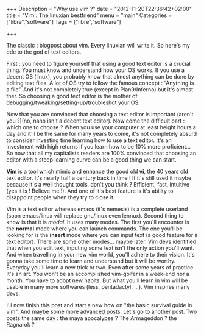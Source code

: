 +++
Description = "Why use vim ?"
date = "2012-11-20T22:36:42+02:00"
title = "Vim : The linuxian bestfriend"
menu = "main"
Categories = ["libre","software"]
Tags = ["libre","software"]

+++

The classic : blogpost about vim. Every linuxian will write it. So here's my ode to the god of text editors.

First : you need to figure yourself that using a good text editor is a crucial thing. You must know and understand how your OS works. If you use a decent OS (linux), you probably know that almost anything can be done by editing text files. A lot of OS try to follow the famous concept : “Anything is a file”. And it's not completely true (except in Plan9/Inferno) but it's almost ther. So choosing a good text editor is the mother of debugging/tweaking/setting-up/troubleshot your OS.

Now that you are convinced that choosing a text editor is important (aren't you ?)(no, nano isn't a decent text editor). Now come the difficult part : which one to choose ? When you use your computer at least height hours a day and it'll be the same for many years to come, it's not completely absurd to consider investing time learning how to use a text editor. It's an investment with high returns if you learn how to be 10% more proficient… So now that all my capitalists readers are 100% convinced that choosing an editor with a steep learning curve can be a good thing we can start.

**Vim** is a tool which mimic and enhance the good old **vi**, the 40 years old text editor. It's nearly half a century back in time ! If it's still used it maybe because it's a well thought tools, don't you think ? Efficient, fast, intuitive (yes it is ! Believe me !). And one of it's best feature is it's ability to disappoint people when they try to close it.

Vim is a text editor whereas emacs (it's nemesis) is a complete userland (soon emacs/linux will replace gnu/linux even lennux). Second thing to know is that it is *modal*. It uses many modes. The first you'll encounter is the **normal** mode where you can launch commands. The one you'll be looking for is the **insert** mode where you can input text (a good feature for a text editor). There are some other modes… maybe later. Vim devs identified that when you edit text, inputing some text isn't the only action you'll want. And when travelling in your new vim world, you'll adhere to their vision. It's gonna take some time to learn and understand but it will be worthy. Everyday you'll learn a new trick or two. Even after some years of practice. It's an art. You won't be an accomplished vim-golfer in a week-end nor a month. You have to adopt new habits. But what you'll learn in vim will be usable in many more softwares (less, pentadactyl, …). Vim inspires many devs.

I'll now finish this post and start a new how on "the basic survival guide in vim". And maybe some more advanced posts. Let's go to another post. Two posts the same day : the maya apocalypse ? The Armageddon ? the Ragnarok ?
